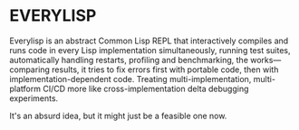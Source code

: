 # EVERYLISP

Everylisp is an abstract Common Lisp REPL that interactively compiles and runs code in every Lisp implementation simultaneously, running test suites, automatically handling restarts, profiling and benchmarking, the works&mdash;comparing results, it tries to fix errors first with portable code, then with implementation-dependent code. Treating multi-implementation, multi-platform CI/CD more like cross-implementation delta debugging experiments.

It's an absurd idea, but it might just be a feasible one now.

